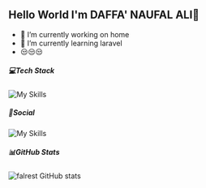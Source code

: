 ## Hello World I'm DAFFA' NAUFAL ALI👋

<!--
**falrest/falrest** is a ✨ _special_ ✨ repository because its `README.md` (this file) appears on your GitHub profile.

Here are some ideas to get you started:

- 🔭 I’m currently working on ...
- 🌱 I’m currently learning ...
- 👯 I’m looking to collaborate on ...
- 🤔 I’m looking for help with ...
- 💬 Ask me about ...
- 📫 How to reach me: ...
- 😄 Pronouns: ...
- ⚡ Fun fact: ...
-->
- 🔭 I’m currently working on home
- 🌱 I’m currently learning laravel
- 😒😒😒
##### 💻Tech Stack
![My Skills](https://skillicons.dev/icons?i=html,css,js,python,php,cpp,c,mysql,ruby,laravel,figma,blender,ps)

##### 🪩Social
![My Skills](https://skillicons.dev/icons?i=instagram,linkedin,gmail,twitter)

##### 📊GitHub Stats
![falrest GitHub stats](https://github-readme-stats.vercel.app/api?username=falrest&show_icons=true&theme=transparent)
